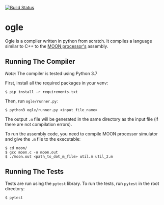 [![Build Status](https://travis-ci.com/yshrdbrn/ogle.svg?token=VYwDyt1SvCzmweAX6xmw&branch=master)](https://travis-ci.com/yshrdbrn/ogle)
# ogle

Ogle is a compiler written in python from scratch. It compiles a language similar to C++ to the [MOON processor's](moon) assembly.

## Running The Compiler
*Note:* The compiler is tested using Python 3.7

First, install all the required packages in your venv:
```shell script
$ pip install -r requirements.txt
```

Then, run `ogle/runner.py`:
```shell script
$ python3 ogle/runner.py <input_file_name>
```
The output `.m` file will be generated in the same directory as the input file (if there are not compilation errors).

To run the assembly code, you need to compile MOON processor simulator and give the `.m` file to the executable:
```shell script
$ cd moon/
$ gcc moon.c -o moon.out
$ ./moon.out <path_to_dot_m_file> util.m util_2.m
```

## Running The Tests
Tests are run using the `pytest` library. To run the tests, run `pytest` in the root directory:
```shell script
$ pytest
```